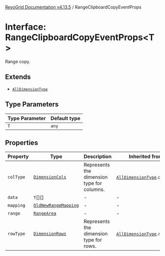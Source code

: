 [RevoGrid Documentation v4.13.5](README.md) / RangeClipboardCopyEventProps

# Interface: RangeClipboardCopyEventProps\<T\>

Range copy.

## Extends

- [`AllDimensionType`](Interface.AllDimensionType.md)

## Type Parameters

| Type Parameter | Default type |
| ------ | ------ |
| `T` | `any` |

## Properties

| Property | Type | Description | Inherited from | Defined in |
| ------ | ------ | ------ | ------ | ------ |
| `colType` | [`DimensionCols`](TypeAlias.DimensionCols.md) | Represents the dimension type for columns. | [`AllDimensionType`](Interface.AllDimensionType.md).`colType` | [src/types/interfaces.ts:769](https://github.com/revolist/revogrid/blob/f32590b4b251a55e7610f26e48cd67947bdd6441/src/types/interfaces.ts#L769) |
| `data` | `T`[][] | - | - | [src/types/interfaces.ts:838](https://github.com/revolist/revogrid/blob/f32590b4b251a55e7610f26e48cd67947bdd6441/src/types/interfaces.ts#L838) |
| `mapping` | [`OldNewRangeMapping`](TypeAlias.OldNewRangeMapping.md) | - | - | [src/types/interfaces.ts:840](https://github.com/revolist/revogrid/blob/f32590b4b251a55e7610f26e48cd67947bdd6441/src/types/interfaces.ts#L840) |
| `range` | [`RangeArea`](TypeAlias.RangeArea.md) | - | - | [src/types/interfaces.ts:839](https://github.com/revolist/revogrid/blob/f32590b4b251a55e7610f26e48cd67947bdd6441/src/types/interfaces.ts#L839) |
| `rowType` | [`DimensionRows`](TypeAlias.DimensionRows.md) | Represents the dimension type for rows. | [`AllDimensionType`](Interface.AllDimensionType.md).`rowType` | [src/types/interfaces.ts:764](https://github.com/revolist/revogrid/blob/f32590b4b251a55e7610f26e48cd67947bdd6441/src/types/interfaces.ts#L764) |
